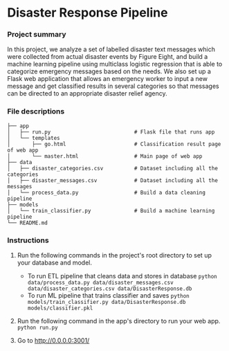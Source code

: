 # Disaster Response Pipeline 

### Project summary

In this project, we analyze a set of labelled disaster text messages which were collected from actual disaster events by Figure Eight, and build a machine learning pipeline using multiclass logistic regression that is able to categorize emergency messages based on the needs. We also set up a Flask web application that allows an emergency worker to input a new message and get classified results in several categories so that messages can be directed to an appropriate disaster relief agency.

### File descriptions

    ├── app     
    │   ├── run.py                           # Flask file that runs app
    │   └── templates   
    │       ├── go.html                      # Classification result page of web app
    │       └── master.html                  # Main page of web app    
    ├── data                   
    │   ├── disaster_categories.csv          # Dataset including all the categories  
    │   ├── disaster_messages.csv            # Dataset including all the messages
    │   └── process_data.py                  # Build a data cleaning pipeline
    ├── models
    │   └── train_classifier.py              # Build a machine learning pipeline           
    └── README.md

### Instructions
1. Run the following commands in the project's root directory to set up your database and model.

    - To run ETL pipeline that cleans data and stores in database
        `python data/process_data.py data/disaster_messages.csv data/disaster_categories.csv data/DisasterResponse.db`
    - To run ML pipeline that trains classifier and saves
        `python models/train_classifier.py data/DisasterResponse.db models/classifier.pkl`

2. Run the following command in the app's directory to run your web app.
    `python run.py`

3. Go to http://0.0.0.0:3001/
